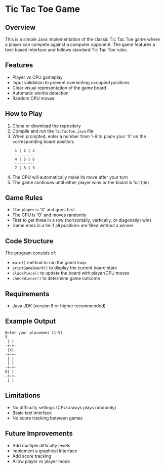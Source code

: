 # Tic Tac Toe Game

## Overview
This is a simple Java implementation of the classic Tic Tac Toe game where a player can compete against a computer opponent. The game features a text-based interface and follows standard Tic Tac Toe rules.

## Features
- Player vs CPU gameplay
- Input validation to prevent overwriting occupied positions
- Clear visual representation of the game board
- Automatic win/tie detection
- Random CPU moves

## How to Play
1. Clone or download the repository
2. Compile and run the `TicTacToe.java` file
3. When prompted, enter a number from 1-9 to place your 'X' on the corresponding board position:
   ```
    1 | 2 | 3
    ---------
    4 | 5 | 6
    ---------
    7 | 8 | 9
   ```
4. The CPU will automatically make its move after your turn
5. The game continues until either player wins or the board is full (tie)

## Game Rules
- The player is 'X' and goes first
- The CPU is 'O' and moves randomly
- First to get three in a row (horizontally, vertically, or diagonally) wins
- Game ends in a tie if all positions are filled without a winner

## Code Structure
The program consists of:
- `main()` method to run the game loop
- `printGameBoard()` to display the current board state
- `placePiece()` to update the board with player/CPU moves
- `checkWinner()` to determine game outcome

## Requirements
- Java JDK (version 8 or higher recommended)

## Example Output
```
Enter your placement (1-9)
5
 | | 
-+-+-
 |X| 
-+-+-
 | | 
 | | 
-+-+-
O| | 
-+-+-
 | | 
```

## Limitations
- No difficulty settings (CPU always plays randomly)
- Basic text interface
- No score tracking between games

## Future Improvements
- Add multiple difficulty levels
- Implement a graphical interface
- Add score tracking
- Allow player vs player mode
